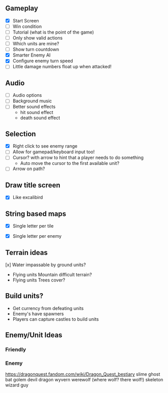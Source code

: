 ## Gameplay
* [x] Start Screen
* [ ] Win condition
* [ ] Tutorial (what is the point of the game)
* [ ] Only show valid actions
* [ ] Which units are mine?
* [ ] Show turn countdown
* [x] Smarter Enemy AI
* [x] Configure enemy turn speed
* [ ] Little damage numbers float up when attacked!

## Audio

* [ ] Audio options
* [ ] Background music
* [ ] Better sound effects 
  - hit sound effect
  - death sound effect

## Selection

* [x] Right click to see enemy range
* [ ] Allow for gamepad/keyboard input too!
* [ ] Cursor? with arrow to hint that a player needs to do something
   - Auto move the cursor to the first available unit?
* [ ] Arrow on path?

## Draw title screen
* [x] Like excalibird

## String based maps

* [x] Single letter per tile
* [x] Single letter per enemy


## Terrain ideas

[x] Water impassable by ground units?
  - Flying units
Mountain difficult terrain?
  - Flying units
Trees cover?

## Build units?

* Get currency from defeating units
* Enemy's have spawners
* Players can capture castles to build units


## Enemy/Unit Ideas

### Friendly



### Enemy
https://dragonquest.fandom.com/wiki/Dragon_Quest_bestiary
slime
ghost
bat
golem
devil
dragon
wyvern
werewolf (where wolf? there wolf!)
skeleton
wizard guy